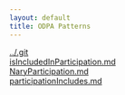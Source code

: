 ```yaml
---
layout: default
title: ODPA Patterns
---
```

  
[../.git](../.git)  
[isIncludedInParticipation.md](../Nary_Participation/isIncludedInParticipation)  
[NaryParticipation.md](../Nary_Participation/NaryParticipation)  
[participationIncludes.md](../Nary_Participation/participationIncludes)  
